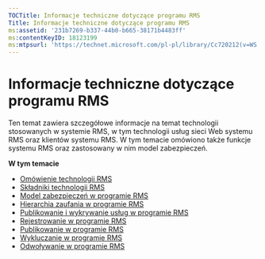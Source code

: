 ```yaml
---
TOCTitle: Informacje techniczne dotyczące programu RMS
Title: Informacje techniczne dotyczące programu RMS
ms:assetid: '231b7269-b337-44b0-b665-38171b4483ff'
ms:contentKeyID: 18123199
ms:mtpsurl: 'https://technet.microsoft.com/pl-pl/library/Cc720212(v=WS.10)'
---
```


Informacje techniczne dotyczące programu RMS
============================================

Ten temat zawiera szczegółowe informacje na temat technologii stosowanych w systemie RMS, w tym technologii usług sieci Web systemu RMS oraz klientów systemu RMS. W tym temacie omówiono także funkcje systemu RMS oraz zastosowany w nim model zabezpieczeń.

**W tym temacie**

-   [Omówienie technologii RMS](https://technet.microsoft.com/eb48c3de-e038-4fcb-a091-b67ea4fe0dc7)
-   [Składniki technologii RMS](https://technet.microsoft.com/05d99f6e-8170-458c-a7ef-cee6fa30f057)
-   [Model zabezpieczeń w programie RMS](https://technet.microsoft.com/665db831-366d-4dca-9bb3-cc2912481fe1)
-   [Hierarchia zaufania w programie RMS](https://technet.microsoft.com/2d44182f-a653-4383-aba1-dade53f7cf9a)
-   [Publikowanie i wykrywanie usług w programie RMS](https://technet.microsoft.com/336c0d55-fd7f-4aa9-b3e6-bfd6565b1086)
-   [Rejestrowanie w programie RMS](https://technet.microsoft.com/999db3e1-e3ab-4513-87d9-d584ee334c00)
-   [Publikowanie w programie RMS](https://technet.microsoft.com/a82f4172-546d-4fab-9f96-3f8b263a5b69)
-   [Wykluczanie w programie RMS](https://technet.microsoft.com/c17e393e-b6a9-4ae5-aee5-18baa6b32d4d)
-   [Odwoływanie w programie RMS](https://technet.microsoft.com/72689f90-f3c5-4b61-94ea-d825f3199b3b)
